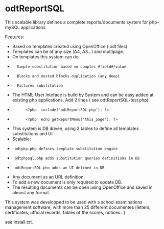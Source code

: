# odtReportSQL
This scalable library defines a complete reports/documents system  for php-mySQL applications.

Features:
-  Based on templates created using OpenOffice (.odt files)
-  Templates can be of any size (A4, A3...) and multipage.
-  On templates this system can do:
*       Simple substitution based on couples #field#/value
*       Blocks and nested blocks duplication (any deep)
*       Pictures substitution
-  The HTML User Inteface is build by System and can be easy added at existing php applications. Add 2 lines ( see odtReportSQL-test.php)
*           <?php  include('odtReportSQL.php'); ?>
*           <?php  echo getReportMenu('this_page'); ?>
-  This system is DB driven, using 2 tables to define all templates substitutions and UI
-  Scalable:
*      odtphp.php defines template substitution engine
*      odtphpsql.php adds substitution queries definitions in DB
*      odtReportSQL.pho adds an UI defined in DB
-  Any document as an URL definition.
-  To add a new document is only required to update DB.
-  The resulting documents can be open using OpenOffice and saved in almost any format.
 
This system was developped to be used with a school examinations management software, with more than 25 different documentes (letters, certificates, ufficial records, tables of the scores, notices...) 

see install.txt.
